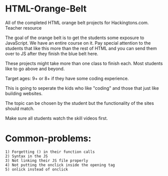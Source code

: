# HTML-Orange-Belt
 All of the completed HTML orange belt projects for Hackingtons.com. Teacher resource

The goal of the orange belt is to get the students some exposure to JavaScript. We have an entire course on it. Pay special attention to the students that like this more than the rest of HTML and you can send them over to JS after they finish the blue belt here.

These projects might take more than one class to finish each. Most students like to go above and beyond.

Target ages: 9+ or 8+ if they have some coding experience.

This is going to seperate the kids who like "coding" and those that just like building websites.

The topic can be chosen by the student but the functionality of the sites should match.

Make sure all students watch the skill videos first.

# Common-problems:
    1) Forgetting () in their function calls
    2) Syntax in the JS
    3) Not linking their JS file properly
    4) Not putting the onclick inside the opening tag
    5) onlick instead of onclick